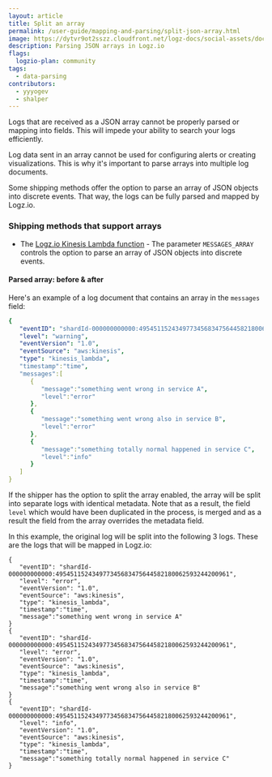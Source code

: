 ```yaml
---
layout: article
title: Split an array
permalink: /user-guide/mapping-and-parsing/split-json-array.html
image: https://dytvr9ot2sszz.cloudfront.net/logz-docs/social-assets/docs-social.jpg
description: Parsing JSON arrays in Logz.io
flags:
  logzio-plan: community
tags:
  - data-parsing
contributors:
  - yyyogev
  - shalper
---
```


Logs that are received as a JSON array cannot be properly parsed or mapping into fields.
This will impede your ability to search your logs efficiently.

Log data sent in an array cannot be used for configuring alerts or creating visualizations. This is why it's important to parse arrays into multiple log documents.

Some shipping methods offer the option to parse an array of JSON objects into discrete events. That way, the logs can be fully parsed and mapped by Logz.io.


### Shipping methods that support arrays

* The [Logz.io Kinesis Lambda function]({{site.base.url}}/shipping/log-sources/kinesis.html) - The parameter `MESSAGES_ARRAY` controls the option to parse an array of JSON objects into discrete events.

#### Parsed array: before & after

Here's an example of a log document that contains an array in the `messages` field:

```yml
{
   "eventID": "shardId-000000000000:495451152434977345683475644582180062593244200961",
   "level": "warning",
   "eventVersion": "1.0",
   "eventSource": "aws:kinesis",
   "type": "kinesis_lambda",
   "timestamp":"time",
   "messages":[
      {
         "message":"something went wrong in service A",
         "level":"error"
      },
      {
         "message":"something went wrong also in service B",
         "level":"error"
      },
      {
         "message":"something totally normal happened in service C",
         "level":"info"
      }
   ]
}
```

If the shipper has the option to split the array enabled, the array will be split into separate logs with identical metadata. Note that as a result, the field `level` which would have been duplicated in the process, is merged and as a result the field from the array overrides the metadata field.

In this example, the original log will be split into the following 3 logs. These are the logs that will be mapped in Logz.io:

```
{
   "eventID": "shardId-000000000000:495451152434977345683475644582180062593244200961",
   "level": "error",
   "eventVersion": "1.0",
   "eventSource": "aws:kinesis",
   "type": "kinesis_lambda",
   "timestamp":"time",
   "message":"something went wrong in service A"
}
{
   "eventID": "shardId-000000000000:495451152434977345683475644582180062593244200961",
   "level": "error",
   "eventVersion": "1.0",
   "eventSource": "aws:kinesis",
   "type": "kinesis_lambda",
   "timestamp":"time",
   "message":"something went wrong also in service B"
}
{
   "eventID": "shardId-000000000000:495451152434977345683475644582180062593244200961",
   "level": "info",
   "eventVersion": "1.0",
   "eventSource": "aws:kinesis",
   "type": "kinesis_lambda",
   "timestamp":"time",
   "message":"something totally normal happened in service C"
}
```
